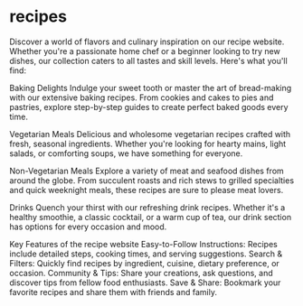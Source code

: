 # recipes
Discover a world of flavors and culinary inspiration on our recipe website. Whether you're a passionate home chef or a beginner looking to try new dishes, our collection caters to all tastes and skill levels. Here's what you'll find:

 Baking Delights
Indulge your sweet tooth or master the art of bread-making with our extensive baking recipes. From cookies and cakes to pies and pastries, explore step-by-step guides to create perfect baked goods every time.

 Vegetarian Meals
Delicious and wholesome vegetarian recipes crafted with fresh, seasonal ingredients. Whether you're looking for hearty mains, light salads, or comforting soups, we have something for everyone.

 Non-Vegetarian Meals
Explore a variety of meat and seafood dishes from around the globe. From succulent roasts and rich stews to grilled specialties and quick weeknight meals, these recipes are sure to please meat lovers.

 Drinks
Quench your thirst with our refreshing drink recipes. Whether it's a healthy smoothie, a classic cocktail, or a warm cup of tea, our drink section has options for every occasion and mood.

Key Features of the recipe website
Easy-to-Follow Instructions: Recipes include detailed steps, cooking times, and serving suggestions.
Search & Filters: Quickly find recipes by ingredient, cuisine, dietary preference, or occasion.
Community & Tips: Share your creations, ask questions, and discover tips from fellow food enthusiasts.
Save & Share: Bookmark your favorite recipes and share them with friends and family.

